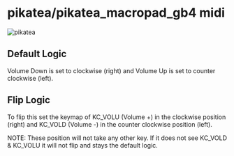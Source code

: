 # pikatea/pikatea_macropad_gb4 midi

![pikatea](https://i.imgur.com/UpcSHLi.png)

## Default Logic

Volume Down is set to clockwise (right) and Volume Up is set to counter clockwise (left).

## Flip Logic

To flip this set the keymap of KC_VOLU (Volume +) in the clockwise position (right) and KC_VOLD (Volume -) in the counter clockwise position (left).

NOTE: These position will not take any other key. If it does not see KC_VOLD & KC_VOLU it will not flip and stays the default logic.
